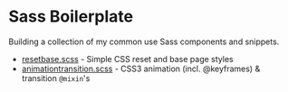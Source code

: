 # Sass Boilerplate
Building a collection of my common use Sass components and snippets.

- [resetbase.scss](resetbase.scss) - Simple CSS reset and base page styles
- [animationtransition.scss](animationtransition.scss) - CSS3 animation (incl. @keyframes) & transition `@mixin`'s
